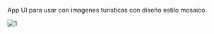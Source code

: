 App UI para usar con imagenes turisticas con diseño estilo mosaico.

![1](https://github.com/user-attachments/assets/2b00677c-b3a3-41f7-a43a-6d1dae80c2ba)
